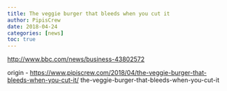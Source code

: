 ```yaml
---
title: The veggie burger that bleeds when you cut it
author: PipisCrew
date: 2018-04-24
categories: [news]
toc: true
---
```


http://www.bbc.com/news/business-43802572

origin - https://www.pipiscrew.com/2018/04/the-veggie-burger-that-bleeds-when-you-cut-it/ the-veggie-burger-that-bleeds-when-you-cut-it